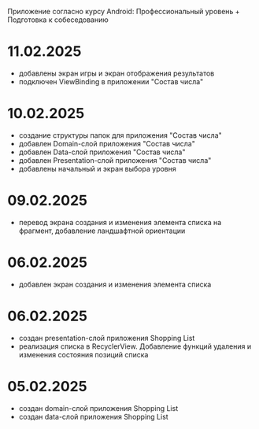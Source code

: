 Приложение согласно курсу Android: Профессиональный уровень + Подготовка к собеседованию

# 11.02.2025
- добавлены экран игры и экран отображения результатов
- подключен ViewBinding в приложении "Состав числа"

# 10.02.2025
- создание структуры папок для приложения "Состав числа"
- добавлен Domain-слой приложения "Состав числа"
- добавлен Data-слой приложения "Состав числа"
- добавлен Presentation-слой приложения "Состав числа"
- добавлены начальный и экран выбора уровня

# 09.02.2025
- перевод экрана создания и изменения элемента списка на фрагмент, добавление ландшафтной ориентации

# 06.02.2025
- добавлен экран создания и изменения элемента списка

# 06.02.2025
- создан presentation-слой приложения Shopping List
- реализация списка в RecyclerView. Добавление функций удаления и изменения состояния позиций списка

# 05.02.2025
- создан domain-слой приложения Shopping List
- создан data-слой приложения Shopping List